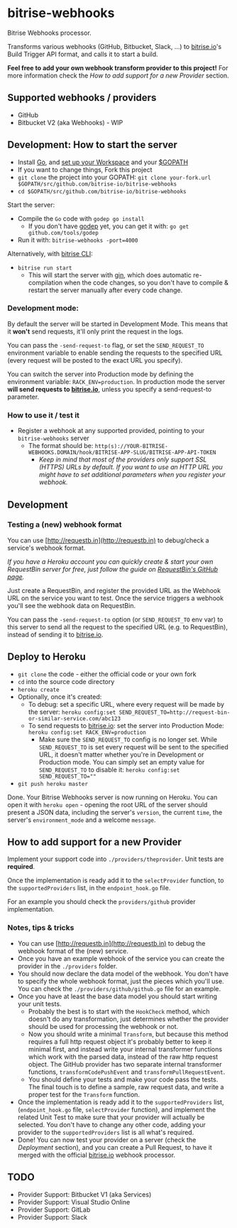 # bitrise-webhooks

Bitrise Webhooks processor.

Transforms various webhooks (GitHub, Bitbucket, Slack, ...) to [bitrise.io](https://www.bitrise.io)'s
Build Trigger API format, and calls it to start a build.

**Feel free to add your own webhook transform provider to this project!**
For more information check the *How to add support for a new Provider* section.


## Supported webhooks / providers

* GitHub
* Bitbucket V2 (aka Webhooks) - WIP


## Development: How to start the server

* Install [Go](https://golang.org), and [set up your Workspace](https://golang.org/doc/code.html#Workspaces) and your [$GOPATH](https://golang.org/doc/code.html#GOPATH)
* If you want to change things, Fork this project
* `git clone` the project into your GOPATH: `git clone your-fork.url $GOPATH/src/github.com/bitrise-io/bitrise-webhooks`
* `cd $GOPATH/src/github.com/bitrise-io/bitrise-webhooks`

Start the server:

* Compile the `Go` code with `godep go install`
  * If you don't have [godep](https://github.com/tools/godep) yet, you can get it with: `go get github.com/tools/godep`
* Run it with: `bitrise-webhooks -port=4000`

Alternatively, with [bitrise CLI](https://github.com/bitrise-io/bitrise):

* `bitrise run start`
  * This will start the server with [gin](https://github.com/codegangsta/gin), which does automatic re-compilation when the code changes, so you don't have to compile & restart the server manually after every code change.

### Development mode:

By default the server will be started in Development Mode. This means that
it **won't** send requests, it'll only print the request in the logs.

You can pass the `-send-request-to` flag, or set the `SEND_REQUEST_TO` environment
variable to enable sending the requests to the specified URL (every request
will be posted to the exact URL you specify).

You can switch the server into Production mode by defining the
environment variable: `RACK_ENV=production`. In production mode
the server **will send requests to [bitrise.io](https://www.bitrise.io)**,
unless you specify a send-request-to parameter.


### How to use it / test it

* Register a webhook at any supported provided, pointing to your `bitrise-webhooks` server
  * The format should be: `http(s)://YOUR-BITRISE-WEBHOOKS.DOMAIN/hook/BITRISE-APP-SLUG/BITRISE-APP-API-TOKEN`
    * *Keep in mind that most of the providers only support SSL (HTTPS) URLs by default. If you want to use an HTTP URL you might have to set additional parameters when you register your webhook.*


## Development

### Testing a (new) webhook format

You can use [http://requestb.in](http://requestb.in) to debug/check
a service's webhook format.

*If you have a Heroku account you can quickly create & start your
own RequestBin server for free, just follow the guide on
[RequestBin's GitHub page](https://github.com/Runscope/requestbin).*

Just create a RequestBin, and register the provided URL as
the Webhook URL on the service you want to test. Once the service
triggers a webhook you'll see the webhook data on RequestBin.

You can pass the `-send-request-to` option (or `SEND_REQUEST_TO` env var) to this server to
send all the request to the specified URL (e.g. to RequestBin), instead of sending
it to [bitrise.io](https://www.bitrise.io).


## Deploy to Heroku

* `git clone` the code - either the official code or your own fork
* `cd` into the source code directory
* `heroku create`
* Optionally, once it's created:
  * To debug: set a specific URL, where every request will be made by the server: `heroku config:set SEND_REQUEST_TO=http://request-bin-or-similar-service.com/abc123`
  * To send requests to [bitrise.io](https://www.bitrise.io): set the server into Production Mode: `heroku config:set RACK_ENV=production`
    * Make sure the `SEND_REQUEST_TO` config is no longer set. While `SEND_REQUEST_TO` is set every request will be sent to the specified URL, it doesn't matter whether you're in Development or Production mode. You can simply set an empty value for `SEND_REQUEST_TO` to disable it: `heroku config:set SEND_REQUEST_TO=""`
* `git push heroku master`

Done. Your Bitrise Webhooks server is now running on Heroku.
You can open it with `heroku open` - opening the root URL of the server
should present a JSON data, including the server's `version`,
the current `time`, the server's `environment_mode` and a welcome `message`.


## How to add support for a new Provider

Implement your support code into `./providers/theprovider`.
Unit tests are **required**.

Once the implementation is ready add it to the `selectProvider` function,
to the `supportedProviders` list, in the `endpoint_hook.go` file.

For an example you should check the `providers/github` provider implementation.

### Notes, tips & tricks

* You can use [http://requestb.in](http://requestb.in) to debug the webhook format
  of the (new) service.
* Once you have an example webhook of the service you can create the provider
  in the `./providers` folder.
* You should now declare the data model of the webhook. You don't have to
  specify the whole webhook format, just the pieces which you'll use.
  You can check the `./providers/github/github.go` file for an example.
* Once you have at least the base data model you should start writing your
  unit tests.
  * Probably the best is to start with the `HookCheck` method, which doesn't
    do any transformation, just determines whether the provider should be used
    for processing the webhook or not.
  * Now you should write a minimal `Transform`, but because this method
    requires a full http request object it's probably better to keep it minimal
    first, and instead write your internal transformer functions which work
    with the parsed data, instead of the raw http request object.
    The GitHub provider has two separate internal transformer functions,
    `transformCodePushEvent` and `transformPullRequestEvent`.
  * You should define your tests and make your code pass the tests.
    The final touch is to define a sample, raw request data,
    and write a proper test for the `Transform` function.
* Once the implementation is ready add it to the `supportedProviders` list,
  (`endpoint_hook.go` file, `selectProvider` function), and implement the related
  Unit Test to make sure that your provider will actually be selected.
  You don't have to change any other code, adding your provider to
  the `supportedProviders` list is all what's required.
* Done! You can now test your provider on a server (check the *Deployment* section),
  and you can create a Pull Request, to have it merged with the official
  [bitrise.io](https://www.bitrise.io) webhook processor.


## TODO

* Provider Support: Bitbucket V1 (aka Services)
* Provider Support: Visual Studio Online
* Provider Support: GitLab
* Provider Support: Slack
